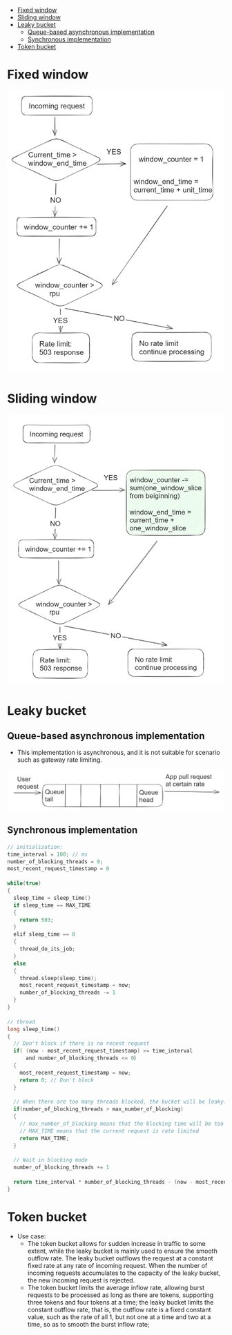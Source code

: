 - [Fixed window](#fixed-window)
- [Sliding window](#sliding-window)
- [Leaky bucket](#leaky-bucket)
  - [Queue-based asynchronous implementation](#queue-based-asynchronous-implementation)
  - [Synchronous implementation](#synchronous-implementation)
- [Token bucket](#token-bucket)

# Fixed window

![Fixed window](../.gitbook/assets/ratelimiter_fixedwindow.png)

# Sliding window

![Sliding window](../.gitbook/assets/ratelimiter_slidingwindow.png)

# Leaky bucket

## Queue-based asynchronous implementation
* This implementation is asynchronous, and it is not suitable for scenario such as gateway rate limiting.

![Sliding window](../.gitbook/assets/ratelimiter_leakybucket.png)

## Synchronous implementation

```c
// initialization:
time_interval = 100; // ms
number_of_blocking_threads = 0;
most_recent_request_timestamp = 0

while(true)
{
  sleep_time = sleep_time()
  if sleep_time == MAX_TIME
  {
    return 503;
  }
  elif sleep_time == 0
  {
    thread_do_its_job;
  }
  else
  {
    thread.sleep(sleep_time);
    most_recent_request_timestamp = now;
    number_of_blocking_threads -= 1
  }
}

// thread
long sleep_time()
{
  // Don't block if there is no recent request
  if( (now - most_recent_request_timestamp) >= time_interval 
      and number_of_blocking_threads <= 0）
  {
    most_recent_request_timestamp = now;
    return 0; // Don't block
  }

  // When there are too many threads blocked, the bucket will be leaky.
  if(number_of_blocking_threads > max_number_of_blocking) 
  {
    // max_number_of_blocking means that the blocking time will be too much
    // MAX_TIME means that the current request is rate limited
    return MAX_TIME;
  }

  // Wait in blocking mode
  number_of_blocking_threads += 1
  
  return time_interval * number_of_blocking_threads - (now - most_recent_request_timestamp);
}
```

# Token bucket
* Use case: 
  * The token bucket allows for sudden increase in traffic to some extent, while the leaky bucket is mainly used to ensure the smooth outflow rate.
 The leaky bucket outflows the request at a constant fixed rate at any rate of incoming request. When the number of incoming requests accumulates to the capacity of the leaky bucket, the new incoming request is rejected.
  * The token bucket limits the average inflow rate, allowing burst requests to be processed as long as there are tokens, supporting three tokens and four tokens at a time; the leaky bucket limits the constant outflow rate, that is, the outflow rate is a fixed constant value, such as the rate of all 1, but not one at a time and two at a time, so as to smooth the burst inflow rate;


